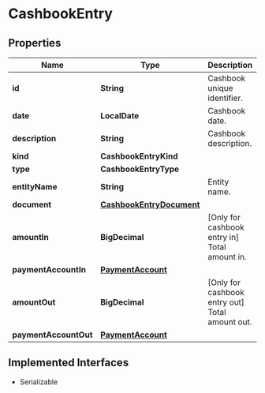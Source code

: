 

# CashbookEntry


## Properties

Name | Type | Description | Notes
------------ | ------------- | ------------- | -------------
**id** | **String** | Cashbook unique identifier. |  [optional]
**date** | **LocalDate** | Cashbook date. |  [optional]
**description** | **String** | Cashbook description. |  [optional]
**kind** | **CashbookEntryKind** |  |  [optional]
**type** | **CashbookEntryType** |  |  [optional]
**entityName** | **String** | Entity name. |  [optional]
**document** | [**CashbookEntryDocument**](CashbookEntryDocument.md) |  |  [optional]
**amountIn** | **BigDecimal** | [Only for cashbook entry in] Total amount in. |  [optional]
**paymentAccountIn** | [**PaymentAccount**](PaymentAccount.md) |  |  [optional]
**amountOut** | **BigDecimal** | [Only for cashbook entry out] Total amount out. |  [optional]
**paymentAccountOut** | [**PaymentAccount**](PaymentAccount.md) |  |  [optional]


## Implemented Interfaces

* Serializable


